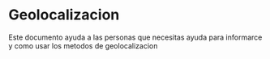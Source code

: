 # Geolocalizacion
Este documento ayuda a las personas que necesitas ayuda para informarce y como usar los metodos de geolocalizacion
